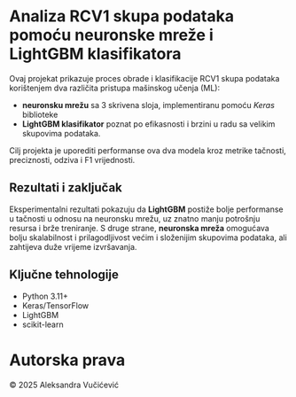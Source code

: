 # Analiza RCV1 skupa podataka pomoću neuronske mreže i LightGBM klasifikatora
Ovaj projekat prikazuje proces obrade i klasifikacije RCV1 skupa podataka korištenjem dva različita pristupa mašinskog učenja (ML):
* **neuronsku mrežu** sa 3 skrivena sloja, implementiranu pomoću _Keras_ biblioteke
* **LightGBM klasifikator** poznat po efikasnosti i brzini u radu sa velikim skupovima podataka.

Cilj projekta je uporediti performanse ova dva modela kroz metrike tačnosti, preciznosti, odziva i F1 vrijednosti.

## Rezultati i zaključak
Eksperimentalni rezultati pokazuju da **LightGBM** postiže bolje performanse u tačnosti u odnosu na neuronsku mrežu, uz znatno manju potrošnju resursa i brže treniranje.
S druge strane, **neuronska mreža** omogućava bolju skalabilnost i prilagodljivost većim i složenijim skupovima podataka, ali zahtijeva duže vrijeme izvršavanja.

## Ključne tehnologije
* Python 3.11+
* Keras/TensorFlow
* LightGBM
* scikit-learn

# Autorska prava
© 2025 Aleksandra Vučićević
